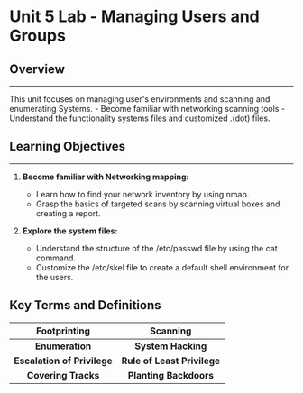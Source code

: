 # Unit 5 Lab - Managing Users and Groups

## Overview

---

This unit focuses on managing user's environments and scanning and enumerating Systems.
    - Become familiar with networking scanning tools
    - Understand the functionality systems files and customized .(dot) files.

## Learning Objectives

---

1.  **Become familiar with Networking mapping:**
    - Learn how to find your network inventory by using nmap.
    - Grasp the basics of targeted scans by scanning virtual boxes and creating a report.

2. **Explore the system files:**
    - Understand the structure of the /etc/passwd file by using the cat command.
    - Customize the /etc/skel file to create a default shell environment for the users.

## Key Terms and Definitions

|**Footprinting**|**Scanning**|
| :------------------: | :------------------: |
|**Enumeration**|**System Hacking**|
|**Escalation of Privilege** |**Rule of Least Privilege**|
|**Covering Tracks**|**Planting Backdoors**|
